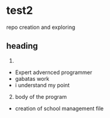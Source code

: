 # test2
repo creation and exploring 

## heading
1. 
 - Expert advernced programmer
 - gabatas work
 - i understand my point
2. body of the program
 - creation of school management file  